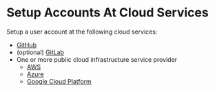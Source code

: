 # Setup Accounts At Cloud Services

Setup a user account at the following cloud services:

* [GitHub](https://github.com)
* (optional) [GitLab](https://gitlab.com)
* One or more public cloud infrastructure service provider
  * [AWS](https://aws.amazon.com)
  * [Azure](https://portal.azure.com)
  * [Google Cloud Platform](https://cloud.google.com/)